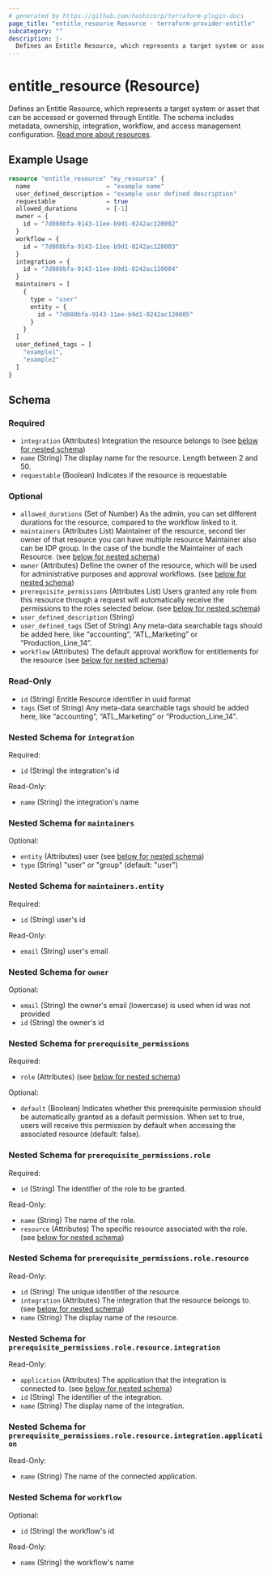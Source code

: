 ```yaml
---
# generated by https://github.com/hashicorp/terraform-plugin-docs
page_title: "entitle_resource Resource - terraform-provider-entitle"
subcategory: ""
description: |-
  Defines an Entitle Resource, which represents a target system or asset that can be accessed or governed through Entitle. The schema includes metadata, ownership, integration, workflow, and access management configuration. Read more about resources https://docs.beyondtrust.com/entitle/docs/integrations-resources-roles.
---
```


# entitle_resource (Resource)

Defines an Entitle Resource, which represents a target system or asset that can be accessed or governed through Entitle. The schema includes metadata, ownership, integration, workflow, and access management configuration. [Read more about resources](https://docs.beyondtrust.com/entitle/docs/integrations-resources-roles).

## Example Usage

```terraform
resource "entitle_resource" "my_resource" {
  name                     = "example name"
  user_defined_description = "example user defined description"
  requestable              = true
  allowed_durations        = [-1]
  owner = {
    id = "7d080bfa-9143-11ee-b9d1-0242ac120002"
  }
  workflow = {
    id = "7d080bfa-9143-11ee-b9d1-0242ac120003"
  }
  integration = {
    id = "7d080bfa-9143-11ee-b9d1-0242ac120004"
  }
  maintainers = [
    {
      type = "user"
      entity = {
        id = "7d080bfa-9143-11ee-b9d1-0242ac120005"
      }
    }
  ]
  user_defined_tags = [
    "example1",
    "example2"
  ]
}
```

<!-- schema generated by tfplugindocs -->
## Schema

### Required

- `integration` (Attributes) Integration the resource belongs to (see [below for nested schema](#nestedatt--integration))
- `name` (String) The display name for the resource. Length between 2 and 50.
- `requestable` (Boolean) Indicates if the resource is requestable

### Optional

- `allowed_durations` (Set of Number) As the admin, you can set different durations for the resource, compared to the workflow linked to it.
- `maintainers` (Attributes List) Maintainer of the resource, second tier owner of that resource you can have multiple resource Maintainer also can be IDP group. In the case of the bundle the Maintainer of each Resource. (see [below for nested schema](#nestedatt--maintainers))
- `owner` (Attributes) Define the owner of the resource, which will be used for administrative purposes and approval workflows. (see [below for nested schema](#nestedatt--owner))
- `prerequisite_permissions` (Attributes List) Users granted any role from this resource through a request will automatically receive the permissions to the roles selected below. (see [below for nested schema](#nestedatt--prerequisite_permissions))
- `user_defined_description` (String)
- `user_defined_tags` (Set of String) Any meta-data searchable tags should be added here, like “accounting”, “ATL_Marketing” or “Production_Line_14”.
- `workflow` (Attributes) The default approval workflow for entitlements for the resource (see [below for nested schema](#nestedatt--workflow))

### Read-Only

- `id` (String) Entitle Resource identifier in uuid format
- `tags` (Set of String) Any meta-data searchable tags should be added here, like “accounting”, “ATL_Marketing” or “Production_Line_14”.

<a id="nestedatt--integration"></a>
### Nested Schema for `integration`

Required:

- `id` (String) the integration's id

Read-Only:

- `name` (String) the integration's name


<a id="nestedatt--maintainers"></a>
### Nested Schema for `maintainers`

Optional:

- `entity` (Attributes) user (see [below for nested schema](#nestedatt--maintainers--entity))
- `type` (String) "user" or "group" (default: "user")

<a id="nestedatt--maintainers--entity"></a>
### Nested Schema for `maintainers.entity`

Required:

- `id` (String) user's id

Read-Only:

- `email` (String) user's email



<a id="nestedatt--owner"></a>
### Nested Schema for `owner`

Optional:

- `email` (String) the owner's email (lowercase) is used when id was not provided
- `id` (String) the owner's id


<a id="nestedatt--prerequisite_permissions"></a>
### Nested Schema for `prerequisite_permissions`

Required:

- `role` (Attributes) (see [below for nested schema](#nestedatt--prerequisite_permissions--role))

Optional:

- `default` (Boolean) Indicates whether this prerequisite permission should be automatically granted as a default permission. When set to true, users will receive this permission by default when accessing the associated resource (default: false).

<a id="nestedatt--prerequisite_permissions--role"></a>
### Nested Schema for `prerequisite_permissions.role`

Required:

- `id` (String) The identifier of the role to be granted.

Read-Only:

- `name` (String) The name of the role.
- `resource` (Attributes) The specific resource associated with the role. (see [below for nested schema](#nestedatt--prerequisite_permissions--role--resource))

<a id="nestedatt--prerequisite_permissions--role--resource"></a>
### Nested Schema for `prerequisite_permissions.role.resource`

Read-Only:

- `id` (String) The unique identifier of the resource.
- `integration` (Attributes) The integration that the resource belongs to. (see [below for nested schema](#nestedatt--prerequisite_permissions--role--resource--integration))
- `name` (String) The display name of the resource.

<a id="nestedatt--prerequisite_permissions--role--resource--integration"></a>
### Nested Schema for `prerequisite_permissions.role.resource.integration`

Read-Only:

- `application` (Attributes) The application that the integration is connected to. (see [below for nested schema](#nestedatt--prerequisite_permissions--role--resource--integration--application))
- `id` (String) The identifier of the integration.
- `name` (String) The display name of the integration.

<a id="nestedatt--prerequisite_permissions--role--resource--integration--application"></a>
### Nested Schema for `prerequisite_permissions.role.resource.integration.application`

Read-Only:

- `name` (String) The name of the connected application.






<a id="nestedatt--workflow"></a>
### Nested Schema for `workflow`

Optional:

- `id` (String) the workflow's id

Read-Only:

- `name` (String) the workflow's name
